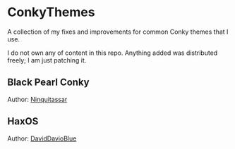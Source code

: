 # ConkyThemes
A collection of my fixes and improvements for common Conky themes that I use.

I do not own any of content in this repo. Anything added was distributed freely; I am just patching it.

## Black Pearl Conky
Author: [Ninquitassar](http://ninquitassar.deviantart.com/art/Black-Pearl-Conky-281468275)

## HaxOS
Author: [DavidDavioBlue](http://daviddavioblue.deviantart.com/art/haxOS-Conky-454353060)

